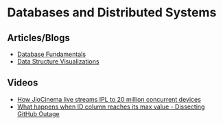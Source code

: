 # Databases and Distributed Systems

## Articles/Blogs
- [Database Fundamentals](https://tontinton.com/posts/database-fundementals)
- [Data Structure Visualizations](https://www.cs.usfca.edu/~galles/visualization)

## Videos
- [How JioCinema live streams IPL to 20 million concurrent devices](https://www.youtube.com/watch?v=36N1Bz7qW0A)
- [What happens when ID column reaches its max value - Dissecting GitHub Outage](https://www.youtube.com/watch?v=ZFRAFTn0cQ0)